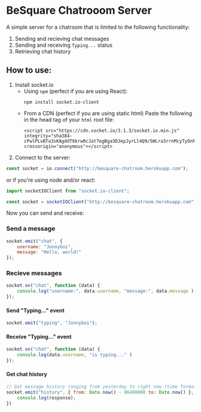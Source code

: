 # BeSquare Chatrooom Server

A simple server for a chatroom that is limited to the following functionality:

1. Sending and recieving chat messages
2. Sending and receiving `Typing...` status
3. Retrieving chat history


## How to use:

1. Install socket.io
    - Using `npm` (perfect if you are using React):
        ```console
        npm install socket.io-client
        ```
    - From a CDN (perfect if you are using static html)
    Paste the following in the head tag of your `html` root file:
        ```
        <script src="https://cdn.socket.io/3.1.3/socket.io.min.js" integrity="sha384-cPwlPLvBTa3sKAgddT6krw0cJat7egBga3DJepJyrLl4Q9/5WLra3rrnMcyTyOnh" crossorigin="anonymous"></script>
        ```
2. Connect to the server:

```js
const socket = io.connect("http://besquare-chatroom.herokuapp.com");
```

or if you're using node and/or react:

```js
import socketIOClient from "socket.io-client";

const socket = socketIOClient("http://besquare-chatroom.herokuapp.com");
```

Now you can send and receive:

### Send a message

```javascript
socket.emit("chat", {
    username: "Jonnyboi",
    message: "Hello, world!"
});
```

### Recieve messages

```javascript
socket.on("chat", function (data) {
    console.log("username:", data.username, "message:", data.message )
});
```

#### Send "Typing..." event

```javascript
socket.emit("typing", "Jonnyboi");
```

#### Receive "Typing..." event

```javascript
socket.on("chat", function (data) {
    console.log(data.username, "is typing..." )
});
```

#### Get chat history

```javascript
// Get message history ranging from yesterday to right now (time format is UNIX timestamp in milliseconds)
socket.emit("history", { from: Date.now() - 86400000 to: Date.now() }, function (response){
    console.log(response);
})
```
